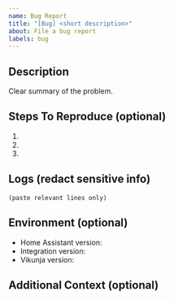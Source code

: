 ```yaml
---
name: Bug Report
title: "[Bug] <short description>"
about: File a bug report
labels: bug
---
```


## Description
Clear summary of the problem.

## Steps To Reproduce (optional)
1.
2.
3.


## Logs (redact sensitive info)
```
(paste relevant lines only)
```

## Environment (optional)
- Home Assistant version:
- Integration version:
- Vikunja version:

## Additional Context (optional)
